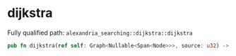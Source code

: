 # dijkstra

Fully qualified path: `alexandria_searching::dijkstra::dijkstra`

```rust
pub fn dijkstra(ref self: Graph<Nullable<Span<Node>>>, source: u32) -> Felt252Dict<u128>
```

